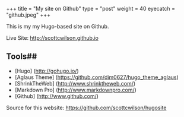 +++
title = "My site on Github"
type = "post"
weight = 40
eyecatch = "github.jpeg"
+++

This is my my Hugo-based site on Github.

Live Site: <http://scottcwilson.github.io>

## Tools##
* [Hugo] (http://gohugo.io/)
* [Aglaus Theme] (https://github.com/dim0627/hugo_theme_aglaus)
* [ShrinkTheWeb] (http://www.shrinktheweb.com/)
* [Markdown Pro] (http://www.markdownpro.com/)
* [Github] (http://www.github.com/)

Source for this website: <https://github.com/scottcwilson/hugosite>



